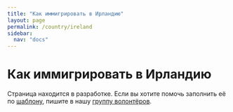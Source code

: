 ```yaml
---
title: "Как иммигрировать в Ирландию"
layout: page
permalink: /country/ireland
sidebar:
  nav: "docs"
---
```


# Как иммигрировать в Ирландию

Страница находится в разработке. Если вы хотите помочь заполнить её по [шаблону](/template), пишите в нашу [группу волонтёров](https://t.me/+FHi3FnJaoWJkMDAx).
